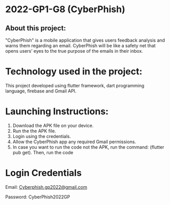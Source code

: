 # 2022-GP1-G8 (CyberPhish)

## About this project:
"CyberPhish" is a mobile application that gives users feedback analysis and warns them regarding an email. CyberPhish will be like a safety net that opens users’ eyes to the true purpose of the emails in their inbox.

# Technology used in the project:
This project developed using flutter framework, dart programming language, firebase and Gmail API.

# Launching Instructions:
1. Download the APK file on your device.
2. Run the the APK file.
3. Login using the credentials.
4. Allow the CyberPhish app any required Gmail permissions.
5. In case you want to run the code not the APK, run the command: (flutter pub get). Then, run the code

# Login Credentials
Email: Cyberphish.gp2022@gmail.com

Password: CyberPhish2022GP
